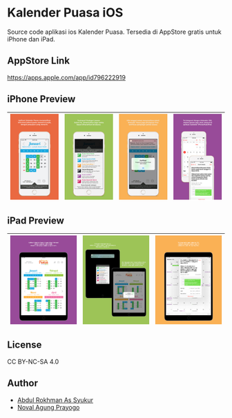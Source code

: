 # Kalender Puasa iOS

Source code aplikasi ios Kalender Puasa. Tersedia di AppStore gratis untuk iPhone dan iPad.

## AppStore Link

https://apps.apple.com/app/id796222919

## iPhone Preview

| ![](https://raw.githubusercontent.com/novalagung/kalenderpuasa-ios/master/Res/Screenshots/5/preview%201%20-%20front.jpg?token=GHSAT0AAAAAAB3NFH4TBWY6LFKHL4NXXYKGY32FPDA) | ![](https://raw.githubusercontent.com/novalagung/kalenderpuasa-ios/master/Res/Screenshots/5/preview%202%20-%20category.jpg?token=GHSAT0AAAAAAB3NFH4TUPBPSR5IJOMOA4T4Y32FSVA) | ![](https://raw.githubusercontent.com/novalagung/kalenderpuasa-ios/master/Res/Screenshots/5/preview%203%20-%20notification.jpg?token=GHSAT0AAAAAAB3NFH4TYFTSTHNGPIDVGZZEY32FSWQ) | ![](https://raw.githubusercontent.com/novalagung/kalenderpuasa-ios/master/Res/Screenshots/5/preview%204%20-%20calendar.jpg?token=GHSAT0AAAAAAB3NFH4SJJ4YFZ7PILMYE7VMY32FQ5Q) |
|-|-|-|-|

## iPad Preview

| ![](https://raw.githubusercontent.com/novalagung/kalenderpuasa-ios/master/Res/Screenshots/ipad/preview%201%20-%20front.jpg?token=GHSAT0AAAAAAB3NFH4TFU4MUA4SBULN65OIY32FNSQ) | ![](https://raw.githubusercontent.com/novalagung/kalenderpuasa-ios/master/Res/Screenshots/ipad/preview%202%20-%20category.jpg?token=GHSAT0AAAAAAB3NFH4STBLJGWDXDP4YLTD6Y32FOCA) | ![](https://raw.githubusercontent.com/novalagung/kalenderpuasa-ios/master/Res/Screenshots/ipad/preview%203%20-%20calendar.jpg?token=GHSAT0AAAAAAB3NFH4T6YLDBOEDFMPZ5INAY32FOHA) |
|-|-|-|

## License

CC BY-NC-SA 4.0

## Author

- [Abdul Rokhman As Syukur](https://linktr.ee/anasyukr)
- [Noval Agung Prayogo](https://novalagung.com)
